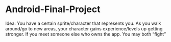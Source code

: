 # Android-Final-Project
Idea:  You have a certain sprite/character that represents you.  As you walk around/go to new areas, your character gains experience/levels up getting stronger.  If you meet someone else who owns the app.  You may both “fight”

